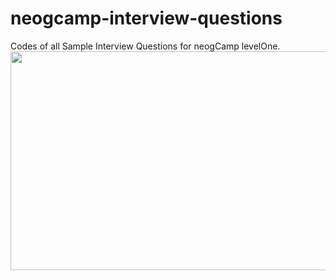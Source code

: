 # neogcamp-interview-questions
Codes of all Sample Interview Questions for neogCamp levelOne.
<img src="https://repository-images.githubusercontent.com/191529732/60b55880-bd67-11ea-9b27-34ffd8496e21" height="350px" width="650px"> </img>
